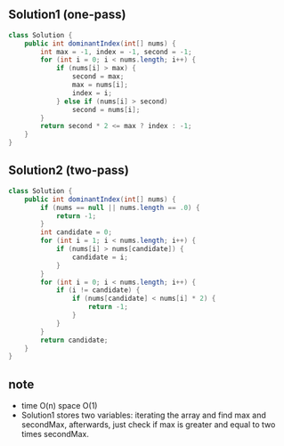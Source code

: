 ## Solution1 (one-pass)
``` java
class Solution {
    public int dominantIndex(int[] nums) {
        int max = -1, index = -1, second = -1;
        for (int i = 0; i < nums.length; i++) {
            if (nums[i] > max) {
                second = max;
                max = nums[i];
                index = i;
            } else if (nums[i] > second)
                second = nums[i];
        }
        return second * 2 <= max ? index : -1;
    }
}
```

## Solution2 (two-pass)
``` java
class Solution {
    public int dominantIndex(int[] nums) {
        if (nums == null || nums.length == .0) {
            return -1;
        }
        int candidate = 0;
        for (int i = 1; i < nums.length; i++) {
            if (nums[i] > nums[candidate]) {
                candidate = i;
            }
        }
        for (int i = 0; i < nums.length; i++) {
            if (i != candidate) {
                if (nums[candidate] < nums[i] * 2) {
                    return -1;
                }
            }
        }
        return candidate;
    }
}
```

## note
* time O(n) space O(1)
* Solution1 stores two variables: iterating the array and find max and secondMax, afterwards, just check if max is greater and
equal to two times secondMax.
